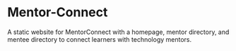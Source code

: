 # Mentor-Connect
A static website for MentorConnect with a homepage, mentor directory, and mentee directory to connect learners with technology mentors.
